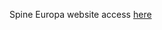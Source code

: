  Spine Europa website access <a href="https://spine-europa.github.io/website/" target="_blank">here</a>
